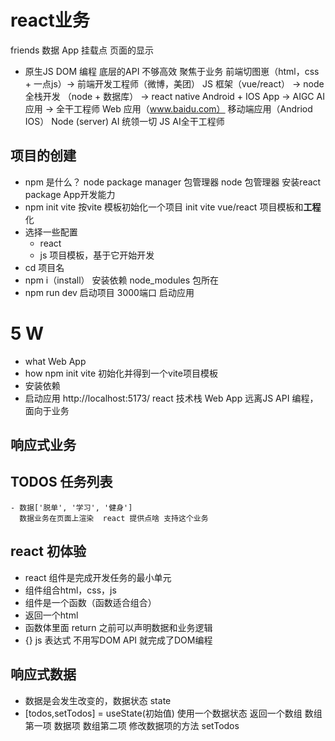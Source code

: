 # react业务
friends 数据
App
挂载点 
页面的显示
- 原生JS
    DOM 编程
    底层的API 不够高效
    聚焦于业务
    前端切图崽（html，css + 一点js）-> 前端开发工程师（微博，美团） JS 框架（vue/react） -> node 全栈开发 （node + 数据库） -> react native Android + IOS App -> AIGC AI应用 ->  全干工程师
    Web 应用（www.baidu.com） 移动端应用（Andriod IOS）
    Node (server)   AI 统领一切 JS AI全干工程师 

## 项目的创建
- npm 是什么？ node package manager 包管理器
    node 包管理器 安装react package App开发能力
- npm init vite 
    按vite 模板初始化一个项目 init
    vite vue/react 项目模板和**工程**化
- 选择一些配置
    - react
    - js
    项目模板，基于它开始开发
- cd 项目名
- npm i（install） 安装依赖
    node_modules 包所在
- npm run dev 启动项目
    3000端口 启动应用

# 5 W
- what Web App
- how npm init vite 初始化并得到一个vite项目模板
- 安装依赖
- 启动应用 http://localhost:5173/  react 技术栈 Web App
远离JS API 编程，面向于业务
## 响应式业务
## TODOS 任务列表
    - 数据['脱单', '学习', '健身']
      数据业务在页面上渲染  react 提供点啥 支持这个业务

## react 初体验
- react 组件是完成开发任务的最小单元
- 组件组合html，css，js
- 组件是一个函数（函数适合组合）
- 返回一个html
- 函数体里面 return 之前可以声明数据和业务逻辑
- {}  js 表达式  不用写DOM API 就完成了DOM编程

## 响应式数据
- 数据是会发生改变的，数据状态 state 
- [todos,setTodos] = useState(初始值) 使用一个数据状态  返回一个数组 
  数组第一项 数据项
  数组第二项 修改数据项的方法 setTodos